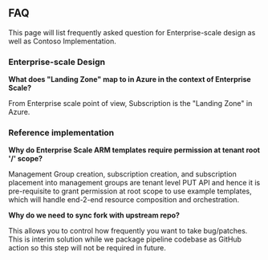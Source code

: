## FAQ

This page will list frequently asked question for Enterprise-scale design as well as Contoso Implementation.

### Enterprise-scale Design

**What does "Landing Zone" map to in Azure in the context of Enterprise Scale?**

From Enterprise scale point of view, Subscription is the "Landing Zone" in Azure.

### Reference implementation

**Why do Enterprise Scale ARM templates require permission at tenant root '/' scope?**

Management Group creation, subscription creation, and subscription placement into management groups are tenant level PUT API and hence it is pre-requisite to grant permission at root scope to use example templates, which will handle end-2-end resource composition and orchestration.

**Why do we need to sync fork with upstream repo?**

This allows you to control how frequently you want to take bug/patches. This is interim solution while we package pipeline codebase as GitHub action so this step will not be required in future.
